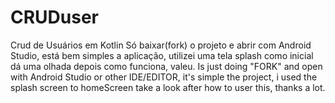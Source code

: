 # CRUDuser
Crud de Usuários em Kotlin
Só baixar(fork) o projeto e abrir com Android Studio, está bem simples a aplicação, utilizei uma tela splash como inicial dá uma olhada depois como funciona, valeu. 
Is just doing "FORK" and open with Android Studio or other IDE/EDITOR, it's simple the project, i used the splash screen to homeScreen take a look after how to user this, thanks a lot. 
